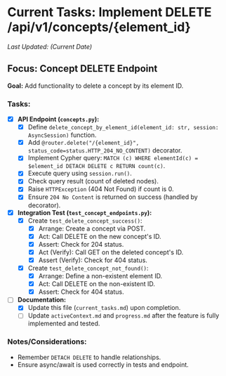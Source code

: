 # Current Tasks: Implement DELETE /api/v1/concepts/{element_id}

*Last Updated: (Current Date)*

## Focus: Concept DELETE Endpoint

**Goal:** Add functionality to delete a concept by its element ID.

### Tasks:

-   [x] **API Endpoint (`concepts.py`):**
    -   [x] Define `delete_concept_by_element_id(element_id: str, session: AsyncSession)` function.
    -   [x] Add `@router.delete("/{element_id}", status_code=status.HTTP_204_NO_CONTENT)` decorator.
    -   [x] Implement Cypher query: `MATCH (c) WHERE elementId(c) = $element_id DETACH DELETE c RETURN count(c)`.
    -   [x] Execute query using `session.run()`.
    -   [x] Check query result (count of deleted nodes).
    -   [x] Raise `HTTPException` (404 Not Found) if count is 0.
    -   [x] Ensure `204 No Content` is returned on success (handled by decorator).
-   [x] **Integration Test (`test_concept_endpoints.py`):**
    -   [x] Create `test_delete_concept_success()`:
        -   [x] Arrange: Create a concept via POST.
        -   [x] Act: Call DELETE on the new concept's ID.
        -   [x] Assert: Check for 204 status.
        -   [x] Act (Verify): Call GET on the deleted concept's ID.
        -   [x] Assert (Verify): Check for 404 status.
    -   [x] Create `test_delete_concept_not_found()`:
        -   [x] Arrange: Define a non-existent element ID.
        -   [x] Act: Call DELETE on the non-existent ID.
        -   [x] Assert: Check for 404 status.
-   [ ] **Documentation:**
    -   [x] Update this file (`current_tasks.md`) upon completion.
    -   [ ] Update `activeContext.md` and `progress.md` after the feature is fully implemented and tested.

### Notes/Considerations:
- Remember `DETACH DELETE` to handle relationships.
- Ensure async/await is used correctly in tests and endpoint. 